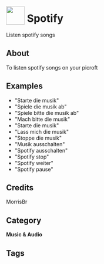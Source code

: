 # <img src="https://raw.githack.com/FortAwesome/Font-Awesome/master/svgs/solid/play.svg" card_color="#22A7F0" width="50" height="50" style="vertical-align:bottom"/> Spotify
Listen spotify songs

## About
To listen spotify songs on your picroft

## Examples
* "Starte die musik"
* "Spiele die musik ab"
* "Spiele bitte die musik ab"
* "Mach bitte die musik"
* "Starte die musik"
* "Lass mich die musik"
* "Stoppe die musik"
* "Musik ausschalten"
* "Spotify ausschalten"
* "Spotify stop"
* "Spotify weiter"
* "Spotify pause"

## Credits
MorrisBr

## Category
**Music & Audio**

## Tags

